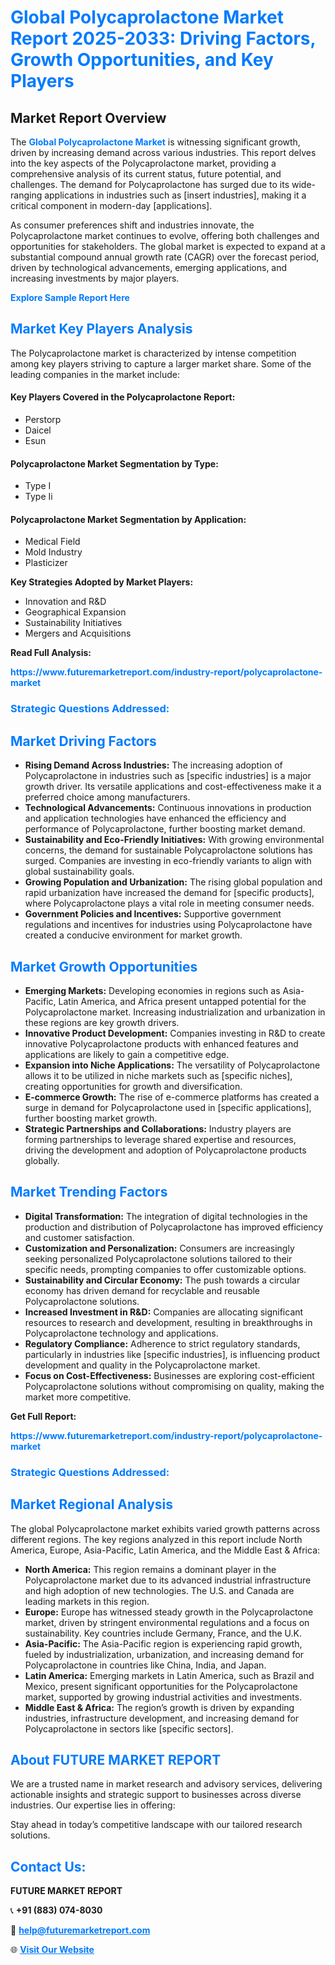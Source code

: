 <h1 style="color: #007BFF;">Global Polycaprolactone Market Report 2025-2033: Driving Factors, Growth Opportunities, and Key Players</h1>

<section id="overview">
<h2>Market Report Overview</h2>
<p>The <a href="https://www.futuremarketreport.com/industry-report/polycaprolactone-market" style="color: #007BFF; text-decoration: none;"><strong>Global Polycaprolactone Market</strong></a> is witnessing significant growth, driven by increasing demand across various industries. This report delves into the key aspects of the Polycaprolactone market, providing a comprehensive analysis of its current status, future potential, and challenges. The demand for Polycaprolactone has surged due to its wide-ranging applications in industries such as [insert industries], making it a critical component in modern-day [applications].</p>
<p>As consumer preferences shift and industries innovate, the Polycaprolactone market continues to evolve, offering both challenges and opportunities for stakeholders. The global market is expected to expand at a substantial compound annual growth rate (CAGR) over the forecast period, driven by technological advancements, emerging applications, and increasing investments by major players.</p>
</section>

<section id="overview">
<p><a href="https://www.futuremarketreport.com/request-sample/reportId=30810" style="color: #007BFF; text-decoration: none;"><strong>Explore Sample Report Here</strong></a></p>
</section>

<section id="key-players">
<h2 style="color: #007BFF;">Market Key Players Analysis</h2>
<p>The Polycaprolactone market is characterized by intense competition among key players striving to capture a larger market share. Some of the leading companies in the market include:</p>
<h4>Key Players Covered in the Polycaprolactone Report:</h4>
<ul><li>Perstorp</li><li>Daicel</li><li>Esun</li></ul>
<h4>Polycaprolactone Market Segmentation by Type:</h4>
<ul><li>Type I</li><li>Type Ii</li></ul>

<h4>Polycaprolactone Market Segmentation by Application:</h4>
<ul><li>Medical Field</li><li>Mold Industry</li><li>Plasticizer</li></ul>
<p><strong>Key Strategies Adopted by Market Players:</strong></p>
<ul>
<li>Innovation and R&D</li>
<li>Geographical Expansion</li>
<li>Sustainability Initiatives</li>
<li>Mergers and Acquisitions</li>
</ul>
</section>

<section>
<p><strong>Read Full Analysis: </strong></p><a href="https://www.futuremarketreport.com/industry-report/polycaprolactone-market" style="color: #007BFF; text-decoration: none;"><strong>https://www.futuremarketreport.com/industry-report/polycaprolactone-market</strong></a>
<h3 style="color: #007BFF;">Strategic Questions Addressed:</h3>
</section>

<section id="driving-factors">
<h2 style="color: #007BFF;">Market Driving Factors</h2>
<ul>
<li><strong>Rising Demand Across Industries:</strong> The increasing adoption of Polycaprolactone in industries such as [specific industries] is a major growth driver. Its versatile applications and cost-effectiveness make it a preferred choice among manufacturers.</li>
<li><strong>Technological Advancements:</strong> Continuous innovations in production and application technologies have enhanced the efficiency and performance of Polycaprolactone, further boosting market demand.</li>
<li><strong>Sustainability and Eco-Friendly Initiatives:</strong> With growing environmental concerns, the demand for sustainable Polycaprolactone solutions has surged. Companies are investing in eco-friendly variants to align with global sustainability goals.</li>
<li><strong>Growing Population and Urbanization:</strong> The rising global population and rapid urbanization have increased the demand for [specific products], where Polycaprolactone plays a vital role in meeting consumer needs.</li>
<li><strong>Government Policies and Incentives:</strong> Supportive government regulations and incentives for industries using Polycaprolactone have created a conducive environment for market growth.</li>
</ul>
</section>

<section id="growth-opportunities">
<h2 style="color: #007BFF;">Market Growth Opportunities</h2>
<ul>
<li><strong>Emerging Markets:</strong> Developing economies in regions such as Asia-Pacific, Latin America, and Africa present untapped potential for the Polycaprolactone market. Increasing industrialization and urbanization in these regions are key growth drivers.</li>
<li><strong>Innovative Product Development:</strong> Companies investing in R&D to create innovative Polycaprolactone products with enhanced features and applications are likely to gain a competitive edge.</li>
<li><strong>Expansion into Niche Applications:</strong> The versatility of Polycaprolactone allows it to be utilized in niche markets such as [specific niches], creating opportunities for growth and diversification.</li>
<li><strong>E-commerce Growth:</strong> The rise of e-commerce platforms has created a surge in demand for Polycaprolactone used in [specific applications], further boosting market growth.</li>
<li><strong>Strategic Partnerships and Collaborations:</strong> Industry players are forming partnerships to leverage shared expertise and resources, driving the development and adoption of Polycaprolactone products globally.</li>
</ul>
</section>

<section id="trending-factors">
<h2 style="color: #007BFF;">Market Trending Factors</h2>
<ul>
<li><strong>Digital Transformation:</strong> The integration of digital technologies in the production and distribution of Polycaprolactone has improved efficiency and customer satisfaction.</li>
<li><strong>Customization and Personalization:</strong> Consumers are increasingly seeking personalized Polycaprolactone solutions tailored to their specific needs, prompting companies to offer customizable options.</li>
<li><strong>Sustainability and Circular Economy:</strong> The push towards a circular economy has driven demand for recyclable and reusable Polycaprolactone solutions.</li>
<li><strong>Increased Investment in R&D:</strong> Companies are allocating significant resources to research and development, resulting in breakthroughs in Polycaprolactone technology and applications.</li>
<li><strong>Regulatory Compliance:</strong> Adherence to strict regulatory standards, particularly in industries like [specific industries], is influencing product development and quality in the Polycaprolactone market.</li>
<li><strong>Focus on Cost-Effectiveness:</strong> Businesses are exploring cost-efficient Polycaprolactone solutions without compromising on quality, making the market more competitive.</li>
</ul>
</section>

<section>
<p><strong>Get Full Report: </strong></p><a href="https://www.futuremarketreport.com/industry-report/polycaprolactone-market" style="color: #007BFF; text-decoration: none;"><strong>https://www.futuremarketreport.com/industry-report/polycaprolactone-market</strong></a>
<h3 style="color: #007BFF;">Strategic Questions Addressed:</h3>
</section>


<section id="regional-analysis">
<h2 style="color: #007BFF;">Market Regional Analysis</h2>
<p>The global Polycaprolactone market exhibits varied growth patterns across different regions. The key regions analyzed in this report include North America, Europe, Asia-Pacific, Latin America, and the Middle East & Africa:</p>
<ul>
<li><strong>North America:</strong> This region remains a dominant player in the Polycaprolactone market due to its advanced industrial infrastructure and high adoption of new technologies. The U.S. and Canada are leading markets in this region.</li>
<li><strong>Europe:</strong> Europe has witnessed steady growth in the Polycaprolactone market, driven by stringent environmental regulations and a focus on sustainability. Key countries include Germany, France, and the U.K.</li>
<li><strong>Asia-Pacific:</strong> The Asia-Pacific region is experiencing rapid growth, fueled by industrialization, urbanization, and increasing demand for Polycaprolactone in countries like China, India, and Japan.</li>
<li><strong>Latin America:</strong> Emerging markets in Latin America, such as Brazil and Mexico, present significant opportunities for the Polycaprolactone market, supported by growing industrial activities and investments.</li>
<li><strong>Middle East & Africa:</strong> The region’s growth is driven by expanding industries, infrastructure development, and increasing demand for Polycaprolactone in sectors like [specific sectors].</li>
</ul>
</section>

<footer>
<h2 style="color: #007BFF;">About FUTURE MARKET REPORT</h2>
<p>We are a trusted name in market research and advisory services, delivering actionable insights and strategic support to businesses across diverse industries. Our expertise lies in offering:</p>

<p>Stay ahead in today’s competitive landscape with our tailored research solutions.</p>

<h2 style="color: #007BFF;">Contact Us:</h2>
<p><strong>FUTURE MARKET REPORT</strong></p>
<p>📞 <strong>+91 (883) 074-8030</strong></p>
<p>📧 <strong><a href="mailto:help@futuremarketreport.com" style="color: #007BFF;">help@futuremarketreport.com</a></strong></p>
<p>🌐 <strong><a href="https://www.futuremarketreport.com/" style="color: #007BFF;">Visit Our Website</a></strong></p>
</footer>